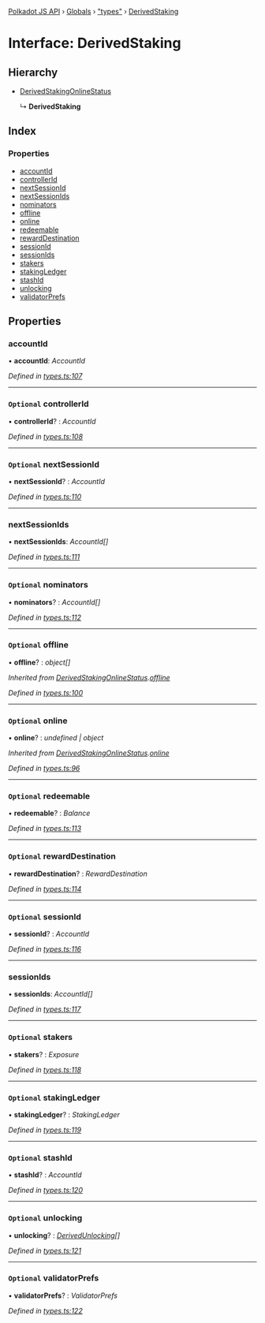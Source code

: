 [Polkadot JS API](../README.md) › [Globals](../globals.md) › ["types"](../modules/_types_.md) › [DerivedStaking](_types_.derivedstaking.md)

# Interface: DerivedStaking

## Hierarchy

* [DerivedStakingOnlineStatus](_types_.derivedstakingonlinestatus.md)

  ↳ **DerivedStaking**

## Index

### Properties

* [accountId](_types_.derivedstaking.md#accountid)
* [controllerId](_types_.derivedstaking.md#optional-controllerid)
* [nextSessionId](_types_.derivedstaking.md#optional-nextsessionid)
* [nextSessionIds](_types_.derivedstaking.md#nextsessionids)
* [nominators](_types_.derivedstaking.md#optional-nominators)
* [offline](_types_.derivedstaking.md#optional-offline)
* [online](_types_.derivedstaking.md#optional-online)
* [redeemable](_types_.derivedstaking.md#optional-redeemable)
* [rewardDestination](_types_.derivedstaking.md#optional-rewarddestination)
* [sessionId](_types_.derivedstaking.md#optional-sessionid)
* [sessionIds](_types_.derivedstaking.md#sessionids)
* [stakers](_types_.derivedstaking.md#optional-stakers)
* [stakingLedger](_types_.derivedstaking.md#optional-stakingledger)
* [stashId](_types_.derivedstaking.md#optional-stashid)
* [unlocking](_types_.derivedstaking.md#optional-unlocking)
* [validatorPrefs](_types_.derivedstaking.md#optional-validatorprefs)

## Properties

###  accountId

• **accountId**: *AccountId*

*Defined in [types.ts:107](https://github.com/polkadot-js/api/blob/cf01c41b33/packages/api-derive/src/types.ts#L107)*

___

### `Optional` controllerId

• **controllerId**? : *AccountId*

*Defined in [types.ts:108](https://github.com/polkadot-js/api/blob/cf01c41b33/packages/api-derive/src/types.ts#L108)*

___

### `Optional` nextSessionId

• **nextSessionId**? : *AccountId*

*Defined in [types.ts:110](https://github.com/polkadot-js/api/blob/cf01c41b33/packages/api-derive/src/types.ts#L110)*

___

###  nextSessionIds

• **nextSessionIds**: *AccountId[]*

*Defined in [types.ts:111](https://github.com/polkadot-js/api/blob/cf01c41b33/packages/api-derive/src/types.ts#L111)*

___

### `Optional` nominators

• **nominators**? : *AccountId[]*

*Defined in [types.ts:112](https://github.com/polkadot-js/api/blob/cf01c41b33/packages/api-derive/src/types.ts#L112)*

___

### `Optional` offline

• **offline**? : *object[]*

*Inherited from [DerivedStakingOnlineStatus](_types_.derivedstakingonlinestatus.md).[offline](_types_.derivedstakingonlinestatus.md#optional-offline)*

*Defined in [types.ts:100](https://github.com/polkadot-js/api/blob/cf01c41b33/packages/api-derive/src/types.ts#L100)*

___

### `Optional` online

• **online**? : *undefined | object*

*Inherited from [DerivedStakingOnlineStatus](_types_.derivedstakingonlinestatus.md).[online](_types_.derivedstakingonlinestatus.md#optional-online)*

*Defined in [types.ts:96](https://github.com/polkadot-js/api/blob/cf01c41b33/packages/api-derive/src/types.ts#L96)*

___

### `Optional` redeemable

• **redeemable**? : *Balance*

*Defined in [types.ts:113](https://github.com/polkadot-js/api/blob/cf01c41b33/packages/api-derive/src/types.ts#L113)*

___

### `Optional` rewardDestination

• **rewardDestination**? : *RewardDestination*

*Defined in [types.ts:114](https://github.com/polkadot-js/api/blob/cf01c41b33/packages/api-derive/src/types.ts#L114)*

___

### `Optional` sessionId

• **sessionId**? : *AccountId*

*Defined in [types.ts:116](https://github.com/polkadot-js/api/blob/cf01c41b33/packages/api-derive/src/types.ts#L116)*

___

###  sessionIds

• **sessionIds**: *AccountId[]*

*Defined in [types.ts:117](https://github.com/polkadot-js/api/blob/cf01c41b33/packages/api-derive/src/types.ts#L117)*

___

### `Optional` stakers

• **stakers**? : *Exposure*

*Defined in [types.ts:118](https://github.com/polkadot-js/api/blob/cf01c41b33/packages/api-derive/src/types.ts#L118)*

___

### `Optional` stakingLedger

• **stakingLedger**? : *StakingLedger*

*Defined in [types.ts:119](https://github.com/polkadot-js/api/blob/cf01c41b33/packages/api-derive/src/types.ts#L119)*

___

### `Optional` stashId

• **stashId**? : *AccountId*

*Defined in [types.ts:120](https://github.com/polkadot-js/api/blob/cf01c41b33/packages/api-derive/src/types.ts#L120)*

___

### `Optional` unlocking

• **unlocking**? : *[DerivedUnlocking](../modules/_types_.md#derivedunlocking)[]*

*Defined in [types.ts:121](https://github.com/polkadot-js/api/blob/cf01c41b33/packages/api-derive/src/types.ts#L121)*

___

### `Optional` validatorPrefs

• **validatorPrefs**? : *ValidatorPrefs*

*Defined in [types.ts:122](https://github.com/polkadot-js/api/blob/cf01c41b33/packages/api-derive/src/types.ts#L122)*

